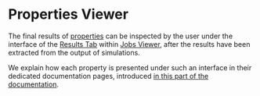 # Properties Viewer

The final results of [properties](../overview.md) can be inspected by the user under the interface of the [Results Tab](../../jobs/ui/results-tab.md) within [Jobs Viewer](../../jobs/ui/viewer.md), after the results have been extracted from the output of simulations. 

We explain how each property is presented under such an interface in their dedicated documentation pages, introduced [in this part of the documentation](../../properties-directory/overview.md).
